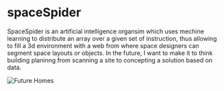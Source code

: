 # spaceSpider
SpaceSpider is an artificial intelligence organsim which uses mechine learning to distribute an array over a given set of instruction, thus allowing to fill a 3d environment with a web from where space designers can segment space layouts or objects. In the future, I want to make it to think building planinng from scanning a site to concepting a solution based on data.

![Future Homes](https://github.com/homepods/spacespider/blob/master/homepod-spider.png?)

